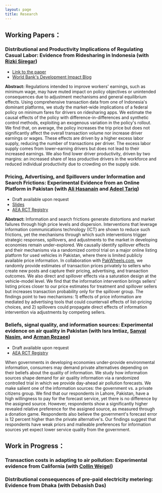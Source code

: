 ```yaml
---
layout: page
title: Research
---
```


## **Working Papers：**

### Distributional and Productivity Implications of Regulating Casual Labor: Evidence from Ridesharing in Indonesia (with [Rizki Siregar](https://rizkisiregar.org/))
  - [Link to the paper](https://drive.google.com/file/d/1zLNvgRw-OHUMBG8MdBTP_wW4EzMohn_i/view?usp=sharing)
  - [World Bank's Development Impact Blog](https://blogs.worldbank.org/impactevaluations/what-happens-when-we-directly-regulate-informal-labor-developing-economies-guest?cid=SHR_BlogSiteShare_EN_EXT)

**Abstract:**
Regulations intended to improve workers' earnings, such as minimum wage, may have muted impact on policy objectives or unintended consequences due to adjustment mechanisms and general equilibrium effects. Using comprehensive transaction data from one of Indonesia's dominant platforms, we study the market-wide implications of a federal policy on minimum fares for drivers on ridesharing apps. We estimate the causal effects of the policy with difference-in-differences and synthetic control methods, exploiting an exogenous variation in the policy's rollout. We find that, on average, the policy increases the trip price but does not significantly affect the overall transaction volume nor increase driver earnings or wages. These effects are driven by a higher excess labor supply, reducing the number of transactions per driver. The excess labor supply comes from lower-earning drivers but does not lead to their increased earnings. We also find lower driver productivity, driven by two margins: an increased share of less productive drivers in the workforce and reduced individual productivity due to crowding on the supply side.

### Pricing, Advertising, and Spillovers under Information and Search Frictions: Experimental Evidence from an Online Platform in Pakistan (with [Ali Hasanain](https://old.lums.edu.pk/lums_employee/Syed-Ali-Hasanain) and [Adeel Tariq](https://lums.edu.pk/lums_employee/2045))
  - Draft available upon request
  - [Slides](https://drive.google.com/file/d/1yr2riquEjHYTrkHKC3F7sLZqb7gz-vo3/view?usp=sharing)
  - [AEA RCT Registry](https://www.socialscienceregistry.org/trials/7537)

**Abstract:**
Information and search frictions generate distortions and market failures through high price levels and dispersion. Interventions that leverage information communications technology (ICT) are shown to reduce such frictions, yet the mechanisms through which such interventions trigger strategic responses, spillovers, and adjustments to the market in developing economies remain under-explored. We causally identify spillover effects and their mechanisms via a randomized control trial on a major online listing platform for used vehicles in Pakistan, where there is limited publicly available price information. In collaboration with [PakWheels.com](https://www.pakwheels.com/), we randomly provide estimates of transaction prices privately to sellers who create new posts and capture their pricing, advertising, and transaction outcomes. We also direct and spillover effects via a saturation design at the vehicle-model level. We find that the information intervention brings sellers' listing prices closer to our price estimates for treatment and spillover sellers but increases transaction probability only for the spillover group. The findings point to two mechanisms: 1) effects of price information are mediated by advertising tools that could countervail effects of list-pricing choices, and 2) spillovers could propagate direct effects of information intervention via adjustments by competing sellers.

### Beliefs, signal quality, and information sources: Experimental evidence on air quality in Pakistan (with Isra Imtiaz, [Sanval Nasim](https://snasim.github.io/), and [Arman Rezaee](https://armanrezaee.github.io/))
  - Draft available upon request
  - [AEA RCT Registry](https://www.socialscienceregistry.org/trials/11489)

When governments in developing economies under-provide environmental information, consumers may demand private alternatives depending on their beliefs about the quality of information. We study how information sources shape demand for air quality information via a randomized controlled trial in which we provide day-ahead air pollution forecasts. We make salient one of the information sources: the government vs. a private citizens group. We find that our respondents in Lahore, Pakistan, have a high willingness to pay for the forecast service, yet there is no difference by the assigned source. However, respondents show a significantly higher revealed relative preference for the assigned source, as measured through a donation game. Respondents also believe the government's forecast error is 12 percent higher than the private alternative's. Our findings suggest that respondents have weak priors and malleable preferences for information sources yet expect lower service quality from the government. 

## **Work in Progress：**

### Transaction costs in adapting to air pollution: Experimental evidence from California (with [Collin Weigel](http://www.collinweigel.com/))

### Distributional consequences of pre-paid electricity metering: Evidence from Dhaka (with Debasish Das)

